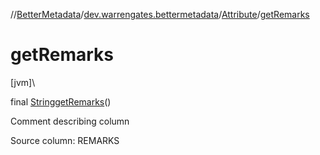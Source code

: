 //[BetterMetadata](../../../index.md)/[dev.warrengates.bettermetadata](../index.md)/[Attribute](index.md)/[getRemarks](get-remarks.md)

# getRemarks

[jvm]\

final [String](https://docs.oracle.com/javase/8/docs/api/java/lang/String.html)[getRemarks](get-remarks.md)()

Comment describing column

Source column: REMARKS
